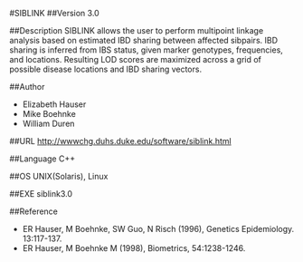 #SIBLINK
##Version
3.0

##Description
SIBLINK allows the user to perform multipoint linkage analysis based on estimated IBD sharing between affected sibpairs. IBD sharing is inferred from IBS status, given marker genotypes, frequencies, and locations. Resulting LOD scores are maximized across a grid of possible disease locations and IBD sharing vectors.

##Author
* Elizabeth Hauser
* Mike Boehnke
* William Duren

##URL
http://wwwchg.duhs.duke.edu/software/siblink.html

##Language
C++

##OS
UNIX(Solaris), Linux

##EXE
siblink3.0

##Reference
* ER Hauser, M Boehnke, SW Guo, N Risch (1996), Genetics Epidemiology. 13:117-137.
* ER Hauser, M Boehnke M (1998), Biometrics, 54:1238-1246.

